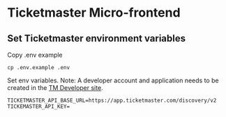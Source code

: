 # Ticketmaster Micro-frontend

## Set Ticketmaster environment variables

Copy .env example

```
cp .env.example .env
```

Set env variables. Note: A developer account and application needs to be created in the [TM Developer site](https://developer-acct.ticketmaster.com/user/register).


```
TICKETMASTER_API_BASE_URL=https://app.ticketmaster.com/discovery/v2
TICKEMASTER_API_KEY=
```
